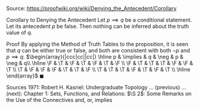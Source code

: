 # 

Source: https://proofwiki.org/wiki/Denying_the_Antecedent/Corollary

Corollary to Denying the Antecedent
Let $p \implies q$ be a conditional statement.
Let its antecedent $p$ be false.
Then nothing can be inferred about the truth value of $q$.


Proof
By applying the Method of Truth Tables to the proposition, it is seen that $q$ can be either true or false, and both are consistent with both $\neg p$ and $p \implies q$.
$\begin{array}{|ccc|cc||cc|} \hline
p & \implies & q & \neg & p & \neg & q\\
\hline
\F & \T & \F & \T & \F & \T & \F \\
\F & \T & \T & \T & \F & \F & \T \\
\T & \F & \F & \F & \T & \T & \F \\
\T & \T & \T & \F & \T & \F & \T \\
\hline
\end{array}$
$\blacksquare$


Sources
1971: Robert H. Kasriel: Undergraduate Topology ... (previous) ... (next): Chapter $1$: Sets, Functions, and Relations: $\S 2$: Some Remarks on the Use of the Connectives and, or, implies




